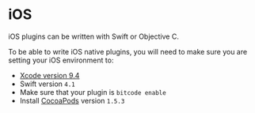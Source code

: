 # iOS

iOS plugins can be written with Swift or Objective C.

To be able to write iOS native plugins, you will need to make sure you are setting your iOS environment to:

* [Xcode version 9.4](https://download.developer.apple.com/Developer_Tools/Xcode_9.4/Xcode_9.4.xip)
* Swift version `4.1`
* Make sure that your plugin is `bitcode enable`
* Install [CocoaPods](https://guides.cocoapods.org/using/getting-started.html) version `1.5.3`
